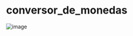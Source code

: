 # conversor_de_monedas
![image](https://github.com/Danielmv19/conversor_de_monedas/master/20230624.png)
